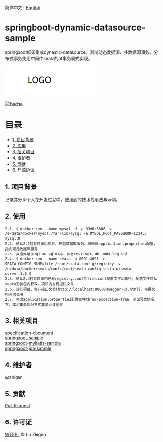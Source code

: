 简体中文 | [English](/README.en-US.md)

# springboot-dynamic-datasource-sample
springboot框架集成dynamic-datasource，测试动态数据源、多数据源事务。分布式事务使用中间件seata的at事务模式实现。

![logo](https://raw.githubusercontent.com/zhigen/specification-document/master/static/logo.png "logo tip")

[![badge](https://img.shields.io/badge/license-WTFPL-blue)](http://www.wtfpl.net/)

# 目录
* [1. 项目背景](#1)
* [2. 使用](#2)
* [3. 相关项目](#3)
* [4. 维护者](#4)
* [5. 贡献](#5)
* [6. 开源协议](#6)

<a id="1"></a>
## 1. 项目背景
记录并分享个人在开发过程中，使用到的技术的用法与示例。

<a id="2"></a>
## 2. 使用
    2.1. $ docker run --name mysql -d -p 3306:3306 -v /e/data/docker/mysql:/var/lib/mysql -e MYSQL_ROOT_PASSWORD=123456 mysql:8
    2.2. 确认2.1挂载目录后执行，开启数据库服务。或修改application.properties配置，指向可用数据库服务
    2.3. 数据库增加zglu0、zglu1库，执行test.sql、db_undo_log.sql
    2.4. $ docker run --name seata -p 8091:8091 -e SEATA_CONFIG_NAME=file:/root/seata-config/registry -v /e/data/docker/seata/conf:/root/seata-config seataio/seata-server:1.3.0
    2.5. 确认2.4挂载目录内已有registry.conf与file.conf配置文件后执行，配置文件可从seata安装包内获取，项目内也有提供文件
    2.6. 运行项目，打开接口文档(http://localhost:8083/swagger-ui.html)，根据文档测试使用
    2.7. 修改application.properties配置文件throw-exception=true，测试异常情况下，本地事务及分布式事务回滚结果

<a id="3"></a>
## 3. 相关项目
[specification-document](https://github.com/zhigen/specification-document)<br/>
[springboot-sample](https://github.com/zhigen/springboot-sample)<br/>
[springboot-mybatis-sample](https://github.com/zhigen/springboot-mybatis-sample)<br/>
[springboot-jpa-sample](https://github.com/zhigen/springboot-jpa-sample)<br/>

<a id="4"></a>
## 4. 维护者
[@zhigen](https://github.com/zhigen)

<a id="5"></a>
## 5. 贡献
[Pull Request](https://github.com/zhigen/springboot-dynamic-datasource-sample/pulls)

<a id="6"></a>
## 6. 许可证
[WTFPL](/LICENSE) © Lu Zhigen
